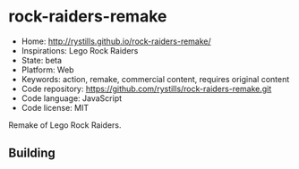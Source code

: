 # rock-raiders-remake

- Home: http://rystills.github.io/rock-raiders-remake/
- Inspirations: Lego Rock Raiders
- State: beta
- Platform: Web
- Keywords: action, remake, commercial content, requires original content
- Code repository: https://github.com/rystills/rock-raiders-remake.git
- Code language: JavaScript
- Code license: MIT

Remake of Lego Rock Raiders.

## Building
